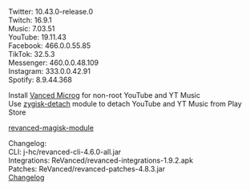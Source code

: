 Twitter: 10.43.0-release.0  
Twitch: 16.9.1  
Music: 7.03.51  
YouTube: 19.11.43  
Facebook: 466.0.0.55.85  
TikTok: 32.5.3  
Messenger: 460.0.0.48.109  
Instagram: 333.0.0.42.91  
Spotify: 8.9.44.368  

Install [Vanced Microg](https://github.com/TeamVanced/VancedMicroG/releases) for non-root YouTube and YT Music  
Use [zygisk-detach](https://github.com/j-hc/zygisk-detach) module to detach YouTube and YT Music from Play Store  

[revanced-magisk-module](https://github.com/j-hc/revanced-magisk-module)  

Changelog:  
CLI: j-hc/revanced-cli-4.6.0-all.jar  
Integrations: ReVanced/revanced-integrations-1.9.2.apk  
Patches: ReVanced/revanced-patches-4.8.3.jar  
[Changelog](https://github.com/ReVanced/revanced-patches/releases/tag/v4.8.3)  
